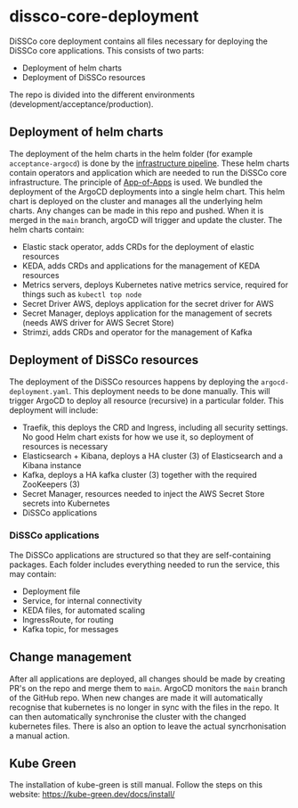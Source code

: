 # dissco-core-deployment
DiSSCo core deployment contains all files necessary for deploying the DiSSCo core applications.
This consists of two parts:
- Deployment of helm charts
- Deployment of DiSSCo resources

The repo is divided into the different environments (development/acceptance/production).

## Deployment of helm charts 
The deployment of the helm charts in the helm folder (for example `acceptance-argocd`) is done by the [infrastructure pipeline](https://github.com/DiSSCo/dissco-core-infrastructure).
These helm charts contain operators and application which are needed to run the DiSSCo core infrastructure.
The principle of [App-of-Apps](https://argo-cd.readthedocs.io/en/stable/operator-manual/cluster-bootstrapping/) is used.
We bundled the deployment of the ArgoCD deployments into a single helm chart.
This helm chart is deployed on the cluster and manages all the underlying helm charts.
Any changes can be made in this repo and pushed.
When it is merged in the `main` branch, argoCD will trigger and update the cluster.
The helm charts contain:
- Elastic stack operator, adds CRDs for the deployment of elastic resources
- KEDA, adds CRDs and applications for the management of KEDA resources
- Metrics servers, deploys Kubernetes native metrics service, required for things such as `kubectl top node`
- Secret Driver AWS, deploys application for the secret driver for AWS
- Secret Manager, deploys application for the management of secrets (needs AWS driver for AWS Secret Store)
- Strimzi, adds CRDs and operator for the management of Kafka

## Deployment of DiSSCo resources
The deployment of the DiSSCo resources happens by deploying the `argocd-deployment.yaml`.
This deployment needs to be done manually.
This will trigger ArgoCD to deploy all resource (recursive) in a particular folder.
This deployment will include:
- Traefik, this deploys the CRD and Ingress, including all security settings. No good Helm chart exists for how we use it, so deployment of resources is necessary
- Elasticsearch + Kibana, deploys a HA cluster (3) of Elasticsearch and a Kibana instance
- Kafka, deploys a HA kafka cluster (3) together with the required ZooKeepers (3)
- Secret Manager, resources needed to inject the AWS Secret Store secrets into Kubernetes
- DiSSCo applications

### DiSSCo applications
The DiSSCo applications are structured so that they are self-containing packages.
Each folder includes everything needed to run the service, this may contain:
- Deployment file
- Service, for internal connectivity
- KEDA files, for automated scaling
- IngressRoute, for routing
- Kafka topic, for messages

## Change management
After all applications are deployed, all changes should be made by creating PR's on the repo and merge them to `main`.
ArgoCD monitors the `main` branch of the GitHub repo.
When new changes are made it will automatically recognise that kubernetes is no longer in sync with the files in the repo.
It can then automatically synchronise the cluster with the changed kubernetes files.
There is also an option to leave the actual syncrhonisation a manual action.

## Kube Green
The installation of kube-green is still  manual.
Follow the steps on this website: https://kube-green.dev/docs/install/
